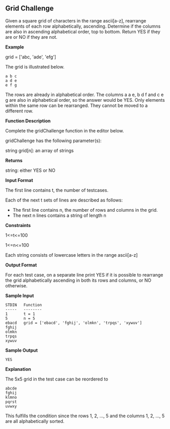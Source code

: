 ## Grid Challenge
Given a square grid of characters in the range ascii[a-z], rearrange elements of each row alphabetically, ascending. Determine if the columns are also in ascending alphabetical order, top to bottom. Return YES if they are or NO if they are not.

**Example**

grid = ['abc, 'ade', 'efg']

The grid is illustrated below.

    a b c
    a d e
    e f g

The rows are already in alphabetical order. The columns a a e, b d f and c e g are also in alphabetical order, so the answer would be YES. Only elements within the same row can be rearranged. They cannot be moved to a different row.

**Function Description**

Complete the gridChallenge function in the editor below.

gridChallenge has the following parameter(s):

string grid[n]: an array of strings

**Returns**

string: either YES or NO

**Input Format**

The first line contains t, the number of testcases.

Each of the next t sets of lines are described as follows:
- The first line contains n, the number of rows and columns in the grid.
- The next n lines contains a string of length n 

**Constraints**

1<=t<=100

1<=n<=100

Each string consists of lowercase letters in the range ascii[a-z]

**Output Format**

For each test case, on a separate line print YES if it is possible to rearrange the grid alphabetically ascending in both its rows and columns, or NO otherwise.

**Sample Input**

    STDIN   Function
    -----   --------
    1       t = 1
    5       n = 5
    ebacd   grid = ['ebacd', 'fghij', 'olmkn', 'trpqs', 'xywuv']
    fghij
    olmkn
    trpqs
    xywuv

**Sample Output**

    YES

**Explanation**

The 5x5 grid in the  test case can be reordered to

    abcde
    fghij
    klmno
    pqrst
    uvwxy

This fulfills the condition since the rows 1, 2, ..., 5 and the columns 1, 2, ..., 5 are all alphabetically sorted.